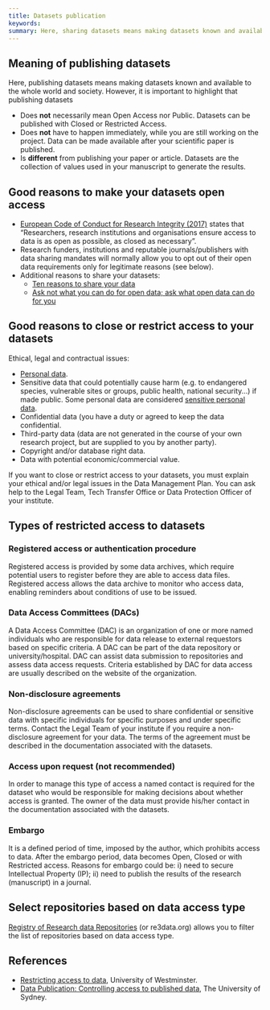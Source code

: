 ```yaml
---
title: Datasets publication
keywords:
summary: Here, sharing datasets means making datasets known and available to the entire world and society.
---
```


## Meaning of publishing datasets
Here, publishing datasets means making datasets known and available to the whole world and society. However, it is important to highlight that publishing datasets
* Does **not** necessarily mean Open Access nor Public. Datasets can be published with Closed or Restricted Access.
* Does **not** have to happen immediately, while you are still working on the project. Data can be made available after your scientific paper is published.
* Is **different** from publishing your paper or article. Datasets are the collection of values used in your manuscript to generate the results.


## Good reasons to make your datasets open access
* [European Code of Conduct for Research Integrity (2017)](https://www.allea.org/wp-content/uploads/2017/05/ALLEA-European-Code-of-Conduct-for-Research-Integrity-2017.pdf) states that “Researchers, research institutions and organisations ensure access to data is as open as possible, as closed as necessary”.
* Research funders, institutions and reputable journals/publishers with data sharing mandates will normally allow you to opt out of their open data requirements only for legitimate reasons (see below).
* Additional reasons to share your datasets:
  * [Ten reasons to share your data](https://www.natureindex.com/news-blog/ten-reasons-to-share-your-data)
  * [Ask not what you can do for open data; ask what open data can do for you](http://blogs.nature.com/naturejobs/2017/06/19/ask-not-what-you-can-do-for-open-data-ask-what-open-data-can-do-for-you/)

## Good reasons to close or restrict access to your datasets
Ethical, legal and contractual issues:
* [Personal data](https://ec.europa.eu/info/law/law-topic/data-protection/reform/what-personal-data_en).
* Sensitive data that could potentially cause harm (e.g. to endangered species, vulnerable sites or groups, public health, national security...) if made public. Some personal data are considered [sensitive personal data](https://ec.europa.eu/info/law/law-topic/data-protection/reform/rules-business-and-organisations/legal-grounds-processing-data/sensitive-data/what-personal-data-considered-sensitive_en).
* Confidential data (you have a duty or agreed to keep the data confidential.
* Third-party data (data are not generated in the course of your own research project, but are supplied to you by another party).
* Copyright and/or database right data.
* Data with potential economic/commercial value.

If you want to close or restrict access to your datasets, you must explain your ethical and/or legal issues in the Data Management Plan. You can ask help to the Legal Team, Tech Transfer Office or Data Protection Officer of your institute.

## Types of restricted access to datasets
### Registered access or authentication procedure
 Registered access is provided by some data archives, which require potential users to register before they are able to access data files. Registered access allows the data archive to monitor who access data, enabling reminders about conditions of use to be issued.

### Data Access Committees (DACs)
 A Data Access Committee (DAC) is an organization of one or more named individuals who are responsible for data release to external requestors based on specific criteria. A DAC can be part of the data repository or university/hospital. DAC can assist data submission to repositories and assess data access requests. Criteria established by DAC for data access are usually described on the website of the organization.

### Non-disclosure agreements
 Non-disclosure agreements can be used to share confidential or sensitive data with specific individuals for specific purposes and under specific terms. Contact the Legal Team of your institute if you require a non-disclosure agreement for your data. The terms of the agreement must be described in the documentation associated with the datasets.

### Access upon request (not recommended)
 In order to manage this type of access a named contact is required for the dataset who would be responsible for making decisions about whether access is granted. The owner of the data must provide his/her contact in the documentation associated with the datasets.

### Embargo
 It is a defined period of time, imposed by the author, which prohibits access to data. After the embargo period, data becomes Open, Closed or with Restricted access. Reasons for embargo could be: i) need to secure Intellectual Property (IP); ii) need to publish the results of the research (manuscript) in a journal.

## Select repositories based on data access type
[Registry of Research data Repositories](https://www.re3data.org/search?query=) (or re3data.org) allows you to filter the list of repositories based on data access type.

## References
* [Restricting access to data](https://www.westminster.ac.uk/research/researcher-support/research-data/archiving-data/restricting-access-to-data), University of Westminster.
* [Data Publication: Controlling access to published data](https://libguides.library.usyd.edu.au/datapublication/access), The University of Sydney.

